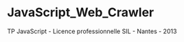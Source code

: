 JavaScript_Web_Crawler
======================
TP JavaScript - Licence professionnelle SIL - Nantes - 2013
